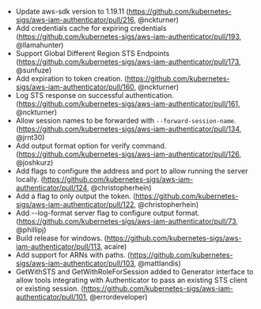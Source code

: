 * Update aws-sdk version to 1.19.11 (https://github.com/kubernetes-sigs/aws-iam-authenticator/pull/216, @nckturner)
* Add credentials cache for expiring credentials (https://github.com/kubernetes-sigs/aws-iam-authenticator/pull/193, @llamahunter)
* Support Global Different Region STS Endpoints (https://github.com/kubernetes-sigs/aws-iam-authenticator/pull/173, @sunfuze)
* Add expiration to token creation. (https://github.com/kubernetes-sigs/aws-iam-authenticator/pull/160, @nckturner)
* Log STS response on successful authentication. (https://github.com/kubernetes-sigs/aws-iam-authenticator/pull/161, @nckturner)
* Allow session names to be forwarded with `--forward-session-name`. (https://github.com/kubernetes-sigs/aws-iam-authenticator/pull/134, @jrnt30)
* Add output format option for verify command. (https://github.com/kubernetes-sigs/aws-iam-authenticator/pull/126, @joshkurz)
* Add flags to configure the address and port to allow running the server locally. (https://github.com/kubernetes-sigs/aws-iam-authenticator/pull/124, @christopherhein)
* Add a flag to only output the token. (https://github.com/kubernetes-sigs/aws-iam-authenticator/pull/122, @christopherhein)
* Add --log-format server flag to configure output format. (https://github.com/kubernetes-sigs/aws-iam-authenticator/pull/73, @phillipj)
* Build release for windows. (https://github.com/kubernetes-sigs/aws-iam-authenticator/pull/113, acaire)
* Add support for ARNs with paths. (https://github.com/kubernetes-sigs/aws-iam-authenticator/pull/103, @mattlandis)
* GetWithSTS and GetWithRoleForSession added to Generator interface to allow tools integrating with Authenticator to pass an existing STS client or existing session.  (https://github.com/kubernetes-sigs/aws-iam-authenticator/pull/101, @errordeveloper)

